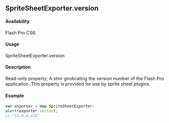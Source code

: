 ## SpriteSheetExporter.version

#### Availability

Flash Pro CS6.

#### Usage

SpriteSheetExporter.version

#### Description

Read-only property; A stinr gindicating the version number of the Flash Pro application. This property is provided for use by sprite sheet plugins.

#### Example

```javascript
var exporter = new SpriteSheetExporter; 
alert(exporter.verion);
// "12.0.0.416"

```